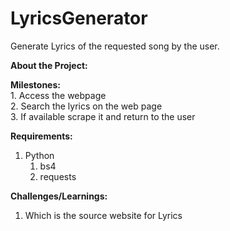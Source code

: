 # LyricsGenerator
Generate Lyrics of the requested song by the user. 

**About the Project:** <br>

**Milestones:** <br>
    1. Access the webpage <br> 
    2. Search the lyrics on the web page <br>
    3. If available scrape it and return to the user <br>

**Requirements:** <br>
1. Python 
    1. bs4
    2. requests

**Challenges/Learnings:** <br>
  1. Which is the source website for Lyrics
  